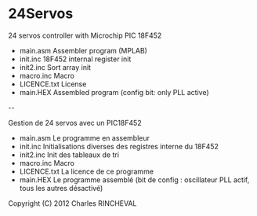 24Servos
========

24 servos controller with Microchip PIC 18F452

- main.asm	    Assembler program (MPLAB)
- init.inc	    18F452 internal register init
- init2.inc	    Sort array init
- macro.inc	    Macro
- LICENCE.txt	License
- main.HEX	    Assembled program (config bit: only PLL active)

--

Gestion de 24 servos avec un PIC18F452

- main.asm	    Le programme en assembleur
- init.inc	    Initialisations diverses des registres interne du 18F452
- init2.inc	    Init des tableaux de tri
- macro.inc	    Macro
- LICENCE.txt	La licence de ce programme
- main.HEX	    Le programme assemblé (bit de config : oscillateur PLL actif, tous les autres désactivé)

Copyright (C) 2012 Charles RINCHEVAL

